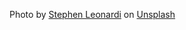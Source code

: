 Photo by <a href="https://unsplash.com/@stephenleo1982?utm_source=unsplash&utm_medium=referral&utm_content=creditCopyText">Stephen Leonardi</a> on <a href="https://unsplash.com/photos/MQnM1Ge57D0?utm_source=unsplash&utm_medium=referral&utm_content=creditCopyText">Unsplash</a>
  